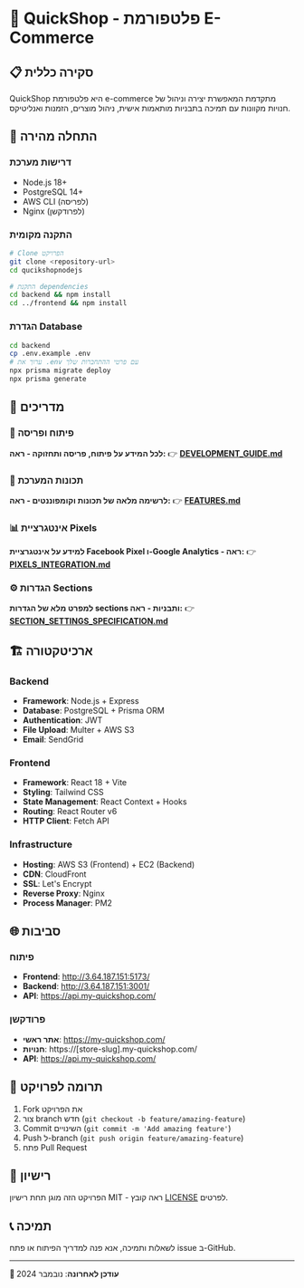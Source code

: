 # 🛒 QuickShop - פלטפורמת E-Commerce

## 📋 סקירה כללית
QuickShop היא פלטפורמת e-commerce מתקדמת המאפשרת יצירה וניהול של חנויות מקוונות עם תמיכה בתבניות מותאמות אישית, ניהול מוצרים, הזמנות ואנליטיקס.

## 🚀 התחלה מהירה

### דרישות מערכת
- Node.js 18+
- PostgreSQL 14+
- AWS CLI (לפריסה)
- Nginx (לפרודקשן)

### התקנה מקומית
```bash
# Clone הפרויקט
git clone <repository-url>
cd qucikshopnodejs

# התקנת dependencies
cd backend && npm install
cd ../frontend && npm install
```

### הגדרת Database
```bash
cd backend
cp .env.example .env
# ערוך את .env עם פרטי ההתחברות שלך
npx prisma migrate deploy
npx prisma generate
```

## 📖 מדריכים

### 🔧 פיתוח ופריסה
**לכל המידע על פיתוח, פריסה ותחזוקה - ראה:**
👉 **[DEVELOPMENT_GUIDE.md](./DEVELOPMENT_GUIDE.md)**

### 🎨 תכונות המערכת
**לרשימה מלאה של תכונות וקומפוננטים - ראה:**
👉 **[FEATURES.md](./FEATURES.md)**

### 📊 אינטגרציית Pixels
**למידע על אינטגרציית Facebook Pixel ו-Google Analytics - ראה:**
👉 **[PIXELS_INTEGRATION.md](./PIXELS_INTEGRATION.md)**

### ⚙️ הגדרות Sections
**למפרט מלא של הגדרות sections ותבניות - ראה:**
👉 **[SECTION_SETTINGS_SPECIFICATION.md](./SECTION_SETTINGS_SPECIFICATION.md)**

## 🏗️ ארכיטקטורה

### Backend
- **Framework**: Node.js + Express
- **Database**: PostgreSQL + Prisma ORM
- **Authentication**: JWT
- **File Upload**: Multer + AWS S3
- **Email**: SendGrid

### Frontend
- **Framework**: React 18 + Vite
- **Styling**: Tailwind CSS
- **State Management**: React Context + Hooks
- **Routing**: React Router v6
- **HTTP Client**: Fetch API

### Infrastructure
- **Hosting**: AWS S3 (Frontend) + EC2 (Backend)
- **CDN**: CloudFront
- **SSL**: Let's Encrypt
- **Reverse Proxy**: Nginx
- **Process Manager**: PM2

## 🌐 סביבות

### פיתוח
- **Frontend**: http://3.64.187.151:5173/
- **Backend**: http://3.64.187.151:3001/
- **API**: https://api.my-quickshop.com/

### פרודקשן
- **אתר ראשי**: https://my-quickshop.com/
- **חנויות**: https://[store-slug].my-quickshop.com/
- **API**: https://api.my-quickshop.com/

## 🤝 תרומה לפרויקט

1. Fork את הפרויקט
2. צור branch חדש (`git checkout -b feature/amazing-feature`)
3. Commit השינויים (`git commit -m 'Add amazing feature'`)
4. Push ל-branch (`git push origin feature/amazing-feature`)
5. פתח Pull Request

## 📄 רישיון
הפרויקט הזה מוגן תחת רישיון MIT - ראה קובץ [LICENSE](LICENSE) לפרטים.

## 📞 תמיכה
לשאלות ותמיכה, אנא פנה למדריך הפיתוח או פתח issue ב-GitHub.

---

**📅 עודכן לאחרונה**: נובמבר 2024
